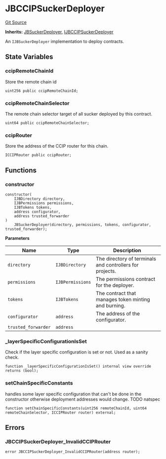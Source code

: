 # JBCCIPSuckerDeployer
[Git Source](https://github.com/Bananapus/nana-suckers/blob/faba69dd26a284c037886fb39a0fe6a34055e8dd/src/deployers/JBCCIPSuckerDeployer.sol)

**Inherits:**
[JBSuckerDeployer](/docs/v4/api/suckers/deployers/JBSuckerDeployer.sol/abstract.JBSuckerDeployer.md), [IJBCCIPSuckerDeployer](/docs/v4/api/suckers/interfaces/IJBCCIPSuckerDeployer.sol/interface.IJBCCIPSuckerDeployer.md)

An `IJBSuckerDeployer` implementation to deploy contracts.


## State Variables
### ccipRemoteChainId
Store the remote chain id


```solidity
uint256 public ccipRemoteChainId;
```


### ccipRemoteChainSelector
The remote chain selector target of all sucker deployed by this contract.


```solidity
uint64 public ccipRemoteChainSelector;
```


### ccipRouter
Store the address of the CCIP router for this chain.


```solidity
ICCIPRouter public ccipRouter;
```


## Functions
### constructor


```solidity
constructor(
    IJBDirectory directory,
    IJBPermissions permissions,
    IJBTokens tokens,
    address configurator,
    address trusted_forwarder
)
    JBSuckerDeployer(directory, permissions, tokens, configurator, trusted_forwarder);
```
**Parameters**

|Name|Type|Description|
|----|----|-----------|
|`directory`|`IJBDirectory`|The directory of terminals and controllers for projects.|
|`permissions`|`IJBPermissions`|The permissions contract for the deployer.|
|`tokens`|`IJBTokens`|The contract that manages token minting and burning.|
|`configurator`|`address`|The address of the configurator.|
|`trusted_forwarder`|`address`||


### _layerSpecificConfigurationIsSet

Check if the layer specific configuration is set or not. Used as a sanity check.


```solidity
function _layerSpecificConfigurationIsSet() internal view override returns (bool);
```

### setChainSpecificConstants

handles some layer specific configuration that can't be done in the constructor otherwise deployment
addresses would change.
TODO natspec


```solidity
function setChainSpecificConstants(uint256 remoteChainId, uint64 remoteChainSelector, ICCIPRouter router) external;
```

## Errors
### JBCCIPSuckerDeployer_InvalidCCIPRouter

```solidity
error JBCCIPSuckerDeployer_InvalidCCIPRouter(address router);
```

